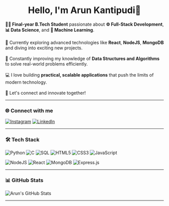 <h1 align="center">Hello, I'm Arun Kantipudi👋</h1>

<p align="left">
  
  <b>👨‍🎓 Final-year B.Tech Student</b> passionate about <b>⚙ Full-Stack Development</b>, <b>📊 Data Science</b>, and <b>🤖 Machine Learning</b>.<br><br>
  🔭 Currently exploring advanced technologies like **React**, **NodeJS**, **MongoDB** and diving into exciting new projects.<br><br>
  🌱 Constantly improving my knowledge of **Data Structures and Algorithms** to solve real-world problems efficiently.<br><br>
  💻 I love building <b>practical, scalable applications</b> that push the limits of modern technology.<br><br>
  🚀 Let's connect and innovate together!
</p>

---

### 🌐 Connect with me

[![Instagram](https://img.shields.io/badge/Instagram-%23E4405F.svg?style=for-the-badge&logo=instagram&logoColor=white)](https://www.instagram.com/almost_arun/)
[![LinkedIn](https://img.shields.io/badge/LinkedIn-%230077B5.svg?style=for-the-badge&logo=linkedin&logoColor=white)](https://www.linkedin.com/in/arun-kantipudi-24a53a24b/)

---

### 🛠 Tech Stack

![Python](https://img.shields.io/badge/python-%233776AB.svg?style=for-the-badge&logo=python&logoColor=white)
![C](https://img.shields.io/badge/c-%2300599C.svg?style=for-the-badge&logo=c&logoColor=white)
![SQL](https://img.shields.io/badge/sql-%2300f.svg?style=for-the-badge&logo=sql&logoColor=white)
![HTML5](https://img.shields.io/badge/html5-%23E34F26.svg?style=for-the-badge&logo=html5&logoColor=white)
![CSS3](https://img.shields.io/badge/css3-%231572B6.svg?style=for-the-badge&logo=css3&logoColor=white)
![JavaScript](https://img.shields.io/badge/javascript-%23323330.svg?style=for-the-badge&logo=javascript&logoColor=%23F7DF1E)

![NodeJS](https://img.shields.io/badge/node.js-6DA55F?style=for-the-badge&logo=node.js&logoColor=white)
![React](https://img.shields.io/badge/react-%2320232a.svg?style=for-the-badge&logo=react&logoColor=%2361DAFB)
![MongoDB](https://img.shields.io/badge/mongodb-%2347A248.svg?style=for-the-badge&logo=mongodb&logoColor=white)
![Express.js](https://img.shields.io/badge/express.js-%23404d59.svg?style=for-the-badge&logo=express&logoColor=%2361DAFB)

---

### 📊 GitHub Stats

![Arun's GitHub Stats](https://github-readme-stats.vercel.app/api?username=your-username&show_icons=true&theme=radical)

---


